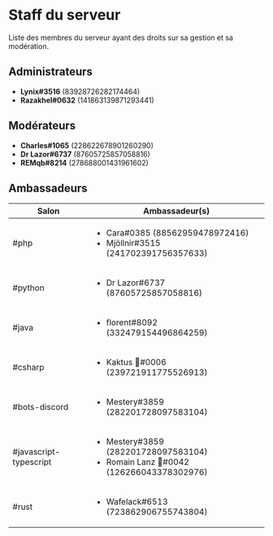 # Staff du serveur

Liste des membres du serveur ayant des droits sur sa gestion et sa modération.

## Administrateurs

- **Lynix#3516** (83928726282174464)
- **Razakhel#0632** (141863139871293441)

## Modérateurs

- **Charles#1065** (228622678901260290)
- **Dr Lazor#6737** (87605725857058816)
- **REMqb#8214** (278688001431961602)

## Ambassadeurs

| Salon  | Ambassadeur(s) |
|--------|----------------|
| #php   | <ul><li>Cara#0385 (88562959478972416)</li><li>Mjöllnir#3515 (241702391756357633)</li></ul> |
| #python| <ul><li>Dr Lazor#6737 (87605725857058816)</li></ul> |
| #java  | <ul><li>florent#8092 (332479154496864259)</li></ul> |
| #csharp| <ul><li>Kaktus 🌵#0006 (239721911775526913)</li></ul> |
| #bots-discord | <ul><li>Mestery#3859 (282201728097583104)</li></ul> |
| #javascript-typescript | <ul><li>Mestery#3859 (282201728097583104)</li><li>Romain Lanz 🦊#0042 (126266043378302976)</li></ul> |
| #rust  | <ul><li>Wafelack#6513 (723862906755743804)</ul></li> |
